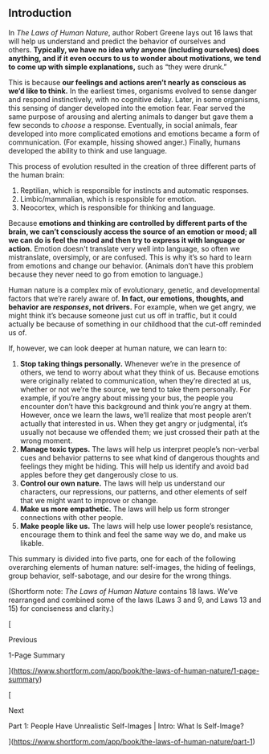 ## Introduction

In _The Laws of Human Nature_, author Robert Greene lays out 16 laws that will help us understand and predict the behavior of ourselves and others. **Typically, we have no idea why anyone (including ourselves) does anything, and if it even occurs to us to wonder about motivations, we tend to come up with simple explanations,** such as “they were drunk.”

This is because **our feelings and actions aren’t nearly as conscious as we’d like to think.** In the earliest times, organisms evolved to sense danger and respond instinctively, with no cognitive delay. Later, in some organisms, this sensing of danger developed into the emotion fear. Fear served the same purpose of arousing and alerting animals to danger but gave them a few seconds to _choose_ a response. Eventually, in social animals, fear developed into more complicated emotions and emotions became a form of communication. (For example, hissing showed anger.) Finally, humans developed the ability to think and use language.

This process of evolution resulted in the creation of three different parts of the human brain:

1. Reptilian, which is responsible for instincts and automatic responses.
2. Limbic/mammalian, which is responsible for emotion.
3. Neocortex, which is responsible for thinking and language.

Because **emotions and thinking are controlled by different parts of the brain, we can’t consciously access the source of an emotion or mood; all we can do is feel the mood and then try to express it with language or action.** Emotion doesn't translate very well into language, so often we mistranslate, oversimply, or are confused. This is why it’s so hard to learn from emotions and change our behavior. (Animals don’t have this problem because they never need to go from emotion to language.)

Human nature is a complex mix of evolutionary, genetic, and developmental factors that we’re rarely aware of. **In fact, our emotions, thoughts, and behavior are _responses_, not drivers.** For example, when we get angry, we might think it’s because someone just cut us off in traffic, but it could actually be because of something in our childhood that the cut-off reminded us of.

If, however, we can look deeper at human nature, we can learn to:

1. **Stop taking things personally.** Whenever we’re in the presence of others, we tend to worry about what they think of us. Because emotions were originally related to communication, when they’re directed at us, whether or not we’re the source, we tend to take them personally. For example, if you’re angry about missing your bus, the people you encounter don’t have this background and think you’re angry at them. However, once we learn the laws, we’ll realize that most people aren’t actually that interested in us. When they get angry or judgmental, it’s usually not because we offended them; we just crossed their path at the wrong moment.
2. **Manage toxic types.** The laws will help us interpret people’s non-verbal cues and behavior patterns to see what kind of dangerous thoughts and feelings they might be hiding. This will help us identify and avoid bad apples before they get dangerously close to us.
3. **Control our own nature.** The laws will help us understand our characters, our repressions, our patterns, and other elements of self that we might want to improve or change.
4. **Make us more empathetic.** The laws will help us form stronger connections with other people.
5. **Make people like us.** The laws will help use lower people’s resistance, encourage them to think and feel the same way we do, and make us likable.

This summary is divided into five parts, one for each of the following overarching elements of human nature: self-images, the hiding of feelings, group behavior, self-sabotage, and our desire for the wrong things.

(Shortform note: _The Laws of Human Nature_ contains 18 laws. We’ve rearranged and combined some of the laws (Laws 3 and 9, and Laws 13 and 15) for conciseness and clarity.)

[

Previous

1-Page Summary

](https://www.shortform.com/app/book/the-laws-of-human-nature/1-page-summary)

[

Next

Part 1: People Have Unrealistic Self-Images | Intro: What Is Self-Image?

](https://www.shortform.com/app/book/the-laws-of-human-nature/part-1)